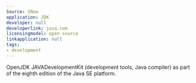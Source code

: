 ```yaml
---
Source: SNow
application: JDK
developer: null
developerlink: java.com
licensingmodel: open source
linkapplication: null
tags:
- development
---
```

OpenJDK JAVADevelopmentKit (development tools, Java compiler) as part of the eighth edition of the Java SE platform. 
